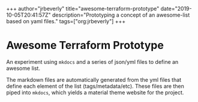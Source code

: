 +++
author="jrbeverly"
title="awesome-terraform-prototype"
date="2019-10-05T20:41:57Z"
description="Prototyping a concept of an awesome-list based on yaml files."
tags=["org:jrbeverly"]
+++

# Awesome Terraform Prototype

An experiment using `mkdocs` and a series of json/yml files to define an awesome list.

The markdown files are automatically generated from the yml files that define each element of the list (tags/metadata/etc). These files are then piped into `mkdocs`, which yields a material theme website for the project.